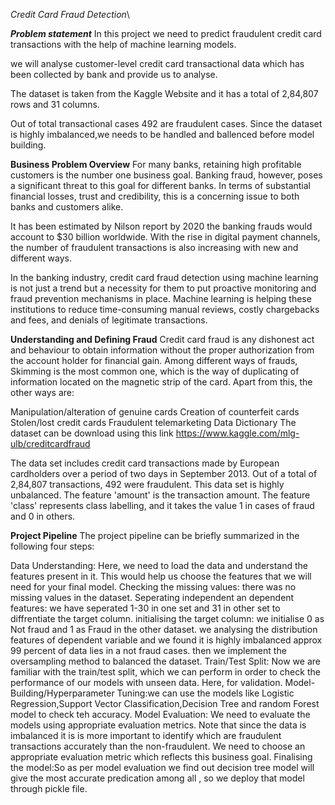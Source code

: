 *Credit Card Fraud Detection*\

***Problem statement***
In this project we need to predict fraudulent credit card transactions with the help of machine learning models.

we will analyse customer-level credit card transactional data which has been collected by bank and provide us to analyse.

The dataset is taken from the Kaggle Website and it has a total of 2,84,807 rows and 31 columns.

Out of total transactional cases 492 are fraudulent cases. Since the dataset is highly imbalanced,we needs to be handled and ballenced before model building.

**Business Problem Overview**
For many banks, retaining high profitable customers is the number one business goal. Banking fraud, however, poses a significant threat to this goal for different banks. In terms of substantial financial losses, trust and credibility, this is a concerning issue to both banks and customers alike.

It has been estimated by Nilson report by 2020 the banking frauds would account to $30 billion worldwide. With the rise in digital payment channels, the number of fraudulent transactions is also increasing with new and different ways.

In the banking industry, credit card fraud detection using machine learning is not just a trend but a necessity for them to put proactive monitoring and fraud prevention mechanisms in place. Machine learning is helping these institutions to reduce time-consuming manual reviews, costly chargebacks and fees, and denials of legitimate transactions.

**Understanding and Defining Fraud**
Credit card fraud is any dishonest act and behaviour to obtain information without the proper authorization from the account holder for financial gain. Among different ways of frauds, Skimming is the most common one, which is the way of duplicating of information located on the magnetic strip of the card. Apart from this, the other ways are:

Manipulation/alteration of genuine cards
Creation of counterfeit cards
Stolen/lost credit cards
Fraudulent telemarketing
Data Dictionary
The dataset can be download using this link
https://www.kaggle.com/mlg-ulb/creditcardfraud

The data set includes credit card transactions made by European cardholders over a period of two days in September 2013. Out of a total of 2,84,807 transactions, 492 were fraudulent. This data set is highly unbalanced. The feature 'amount' is the transaction amount. The feature 'class' represents class labelling, and it takes the value 1 in cases of fraud and 0 in others.

**Project Pipeline**
The project pipeline can be briefly summarized in the following four steps:

Data Understanding: Here, we need to load the data and understand the features present in it. This would help us choose the features that we will need for your final model.
Checking the missing values: there was no missing values in the dataset.
Seperating independent an dependent features: we have seperated 1-30 in one set and 31 in other set to diffrentiate the target column.
initialising the target column: we initialise 0 as Not fraud and 1 as Fraud in the other dataset.
we analysing the distribution features of dependent variable and we found it is highly imbalanced approx 99 percent of data lies in a not fraud cases.
then we implement the oversampling method to balanced the dataset.
Train/Test Split: Now we are familiar with the train/test split, which we can perform in order to check the performance of our models with unseen data. Here, for validation.
Model-Building/Hyperparameter Tuning:we can use the models like Logistic Regression,Support Vector Classification,Decision Tree and random Forest model to check teh accuracy.
Model Evaluation: We need to evaluate the models using appropriate evaluation metrics. Note that since the data is imbalanced it is is more important to identify which are fraudulent transactions accurately than the non-fraudulent. We need to choose an appropriate evaluation metric which reflects this business goal.
Finalising the model:So as per model evaluation we find out decision tree model will give the most accurate predication among all , so we deploy that model through pickle file.
